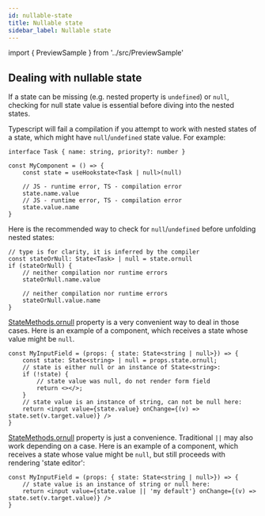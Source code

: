 ```yaml
---
id: nullable-state
title: Nullable state
sidebar_label: Nullable state
---
```


import { PreviewSample } from '../src/PreviewSample'

## Dealing with nullable state

If a state can be missing (e.g. nested property is `undefined`) or `null`, checking for null state value is essential before diving into the nested states.

Typescript will fail a compilation if you attempt to work with nested states of a state, which might have `null`/`undefined` state value. For example:

```tsx
interface Task { name: string, priority?: number }

const MyComponent = () => {
    const state = useHookstate<Task | null>(null)
    
    // JS - runtime error, TS - compilation error
    state.name.value
    // JS - runtime error, TS - compilation error
    state.value.name
}
```

Here is the recommended way to check for `null`/`undefined` before unfolding nested states:

```tsx
// type is for clarity, it is inferred by the compiler
const stateOrNull: State<Task> | null = state.ornull
if (stateOrNull) {
    // neither compilation nor runtime errors
    stateOrNull.name.value

    // neither compilation nor runtime errors
    stateOrNull.value.name
}
```

[StateMethods.ornull](typedoc-hookstate-core.md#ornull) property is a very convenient way to deal in those cases. Here is an example of a component, which receives a state whose value might be `null`.

```tsx
const MyInputField = (props: { state: State<string | null>}) => {
    const state: State<string> | null = props.state.ornull;
    // state is either null or an instance of State<string>:
    if (!state) {
        // state value was null, do not render form field
        return <></>;
    }
    // state value is an instance of string, can not be null here:
    return <input value={state.value} onChange={(v) => state.set(v.target.value)} />
}
```

[StateMethods.ornull](typedoc-hookstate-core.md#ornull) property is just a convenience. Traditional `||` may also work depending on a case. Here is an example of a component, which receives a state whose value might be `null`, but still proceeds with rendering 'state editor':

```tsx
const MyInputField = (props: { state: State<string | null>}) => {
    // state value is an instance of string or null here:
    return <input value={state.value || 'my default'} onChange={(v) => state.set(v.target.value)} />
}
```
